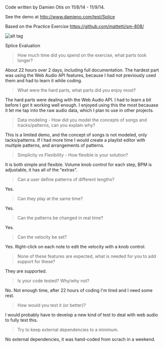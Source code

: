 Code written by Damien Otis on 11/8/14 - 11/9/14.

See the demo at http://www.damieno.com/test/Splice

Based on the Practice Exercise https://github.com/mattetti/sm-808/


![alt tag](http://damieno.com/github/images/SM-808.png)



Splice Evaluation

> How much time did you spend on the exercise, what parts took longer?

About 22 hours over 2 days, including full documentation. The hardest part was using the Web Audio API features, because I had not previously used them and had to learn it while coding.

> What were the hard parts, what parts did you enjoy most?

The hard parts were dealing with the Web Audio API. I had to learn a bit before I got it working well enough. I enjoyed using this the most becauase it let me tap into the raw audio data, which I plan to use in other projects.

> Data modeling - How did you model the concepts of songs and tracks/patterns, can you explain why?

This is a limited demo, and the concept of songs is not modeled, only tacks/patterns. If I had more time I would create a playlist editor with multiple patterns, and arrangements of patterns. 

> Simplicity vs Flexibility - How flexible is your solution? 

It is both simple and flexible. Volume knob control for each step, BPM is adjustable, it has all of the "extras".

> Can a user define patterns of different lengths? 

Yes.

> Can they play at the same time?

Yes.

> Can the patterns be changed in real time?

Yes.

> Can the velocity be set?

Yes. Right-click on each note to edit the velocity with a knob control.

> None of these features are expected, what is needed for you to add support for these?

They are supported.

> Is your code tested? Why/why not?

No. Not enough time, after 22 hours of coding I'm tired and I need some rest.

> How would you test it (or better)?

I would probably have to develop a new kind of test to deal with web audio to fully test this.

> Try to keep external dependencies to a minimum.

No external dependencies, it was hand-coded from scrach in a weekend.
